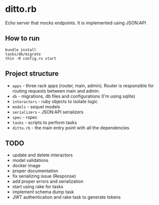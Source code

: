 # ditto.rb
Echo server that mocks endpoints.
It is implemented using JSON:API

## How to run
`bundle install`  
`tasks/db/migrate`  
`thin -R config.ru start`  

## Project structure
- `apps` - three rack apps (router, main, admin). Router is responsible for routing requests between main and admin.
- `db` - migrations, db files and configurations (I'm using sqlite)
- `interactors` - ruby objects to isolate logic
- `models` - sequel models
- `serializers` - JSON:API serializers
- `spec` - rspec
- `tasks` - scripts to perform tasks
- `ditto.rb` - the main entry point with all the dependencies

## TODO
- update and delete interactors
- model validations
- docker image
- proper documentation
- fix serializing issue (Response)
- add proper errors and serialization
- start using rake for tasks
- implement schema dump task
- JWT authentication and rake task to generate tokens
